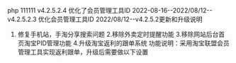 php
111111
v4.2.5.2.4
优化了会员管理工具ID
2022-08-16--2022/08/12--v4.2.5.2.3
优化会员管理工具ID
2022/08/12--v4.2.5.2更新和升级说明
1. 修复手机站，手淘分享搜索问题
2.移除外卖定时提醒功能
3.移除网站后台首页淘宝PID管理功能
4.升级淘宝返利的跟单系统
功能说明：采用淘宝联盟会员管理工具实现返利跟单，升级后需要做以下设置